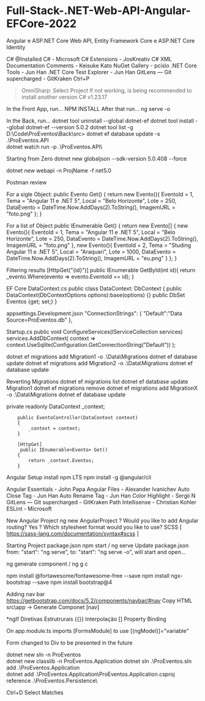 # Full-Stack-.NET-Web-API-Angular-EFCore-2022
Angular e ASP.NET Core Web API, Entity Framework Core e ASP.NET Core Identity

C# @Installed
C# - Microsoft
C# Extensions - JosKreativ
C# XML Documentation Comments - Keisuke Kato
NuGet Gallery - pcislo
.NET Core Tools - Jun Han
.NET Core Test Explorer - Jun Han
GitLens — Git supercharged - GitKraken
Ctrl+P
>OmniSharp: Select Project
If not working, is being recommended to install another version
C# v1.23.17

In the Front App, run...
NPM INSTALL
After that run...
ng serve -o

In the Back, run...
dotnet tool uninstall --global dotnet-ef
dotnet tool install --global dotnet-ef --version 5.0.2
dotnet tool list -g
D:\Code\ProEventos\Back\src> dotnet ef database update -s .\ProEventos.API\
dotnet watch run -p .\ProEventos.API\

Starting from Zero
dotnet new globaljson --sdk-version 5.0.408 --force

dotnet new webapi -n ProjName -f net5.0 

Postman review

For a sigle Object:
        public Evento Get()
        {
            return new Evento(){
                EventoId = 1,
                Tema = "Angular 11 e .NET 5",
                Local = "Belo Horizonte",
                Lote = 250,
                DataEvento =  DateTime.Now.AddDays(2).ToString(),
                ImagemURL = "foto.png"
            };
        }

For a list of Object
       public IEnumerable<Evento> Get()
        {
            return new Evento[] {
                new Evento(){
                    EventoId = 1,
                    Tema = "Angular 11 e .NET 5",
                    Local = "Belo Horizonte",
                    Lote = 250,
                    DataEvento =  DateTime.Now.AddDays(2).ToString(),
                    ImagemURL = "foto.png"
                },
                new Evento(){
                    EventoId = 2,
                    Tema = "Studing Angular 11 e .NET 5",
                    Local = "Araquari",
                    Lote = 1000,
                    DataEvento =  DateTime.Now.AddDays(2).ToString(),
                    ImagemURL = "eu.png"
                }
            };
        }

Filtering results
        [HttpGet("{id}")]
        public IEnumerable<Evento> GetById(int id){
            return _evento.Where(evento => evento.EventoId == id);
        }

EF Core
DataContext.cs
    public class DataContext: DbContext
    {
        public DataContext(DbContextOptions<DataContext> options):base(options) {}
        public DbSet<Evento> Eventos {get; set;}
    }

appsettings.Development.json
  "ConnectionStrings": {
    "Default":"Data Source=ProEventos.db"
  },

Startup.cs
public void ConfigureServices(IServiceCollection services)
            services.AddDbContext<DataContext>(
                context => context.UseSqlite(Configuration.GetConnectionString("Default"))
            );

dotnet ef migrations add Migration1 -o .\Data\Migrations
dotnet ef database update
dotnet ef migrations add Migration2 -o .\Data\Migrations
dotnet ef database update

Reverting Migrations
dotnet ef migrations list
dotnet ef database update Migration1
dotnet ef migrations remove
dotnet ef migrations add MigrationX -o .\Data\Migrations
dotnet ef database update

 private readonly DataContext _context;

        public EventoController(DataContext context)
        {
            _context = context;
        }

        [HttpGet]
         public IEnumerable<Evento> Get()
        {
            return _context.Eventos;
        }

Angular Setup
install npm LTS
npm install -g @angular/cli

Angular Essentials - John Papa
Angular Files - Alexander Ivanichev
Auto Close Tag - Jun Han
Auto Rename Tag - Jun Han
Color Highlight - Sergii N
GitLens — Git supercharged - GitKraken
Path Intellisense - Christian Kohler
ESLint - Microsoft

New Angular Project
ng new AngularProject
? Would you like to add Angular routing? Yes
? Which stylesheet format would you like to use? SCSS   [ https://sass-lang.com/documentation/syntax#scss                ]

Starting Project
package.json
npm start / ng serve
Update package.json
from: "start": "ng serve", to: "start": "ng serve -o", will start and open...

ng generate component / ng g c

npm install @fortawesome/fontawesome-free --save
npm install ngx-bootstrap --save
npm install bootstrap@4

Adding nav bar
https://getbootstrap.com/docs/5.2/components/navbar/#nav
Copy HTML
src\app -> Generate Componet [nav]

*ngIf Diretivas Estrutrurais
{{}} Interpolação
[] Property Binding

On app.module.ts
imports [FormsModule] to use [(ngModel)]="variable"

Form changed to Div to be presented in the future

dotnet new sln -n ProEventos  
dotnet new classlib -n ProEventos.Application
dotnet sln .\ProEventos.sln add .\ProEventos.Application\
dotnet add .\ProEventos.Application\ProEventos.Application.csproj reference .\ProEventos.Persistence\

Ctrl+D Select Matches
